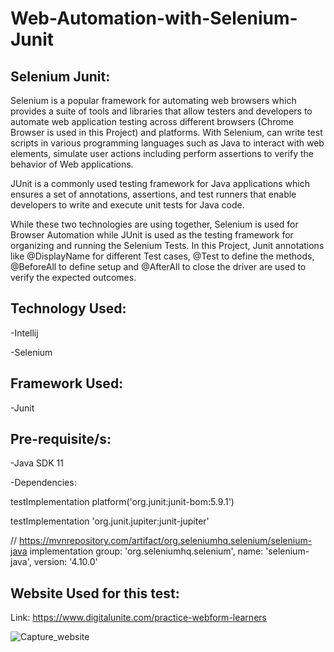 # Web-Automation-with-Selenium-Junit

## Selenium Junit:
Selenium is a popular framework for automating web browsers which provides a suite of tools and libraries that allow testers and developers to automate web application testing across different browsers (Chrome Browser is used in this Project) and platforms. With Selenium, can write test scripts in various programming languages such as Java to interact with web elements, simulate user actions including perform assertions to verify the behavior of Web applications.

JUnit is a commonly used testing framework for Java applications which ensures a set of annotations, assertions, and test runners that enable developers to write and execute unit tests for Java code.

While these two technologies are using together, Selenium is used for Browser Automation while JUnit is used as the testing framework for organizing and running the Selenium Tests. In this Project, Junit annotations like @DisplayName for different Test cases, @Test to define the methods, @BeforeAll to define setup and @AfterAll to close the driver are used to verify the expected outcomes.

## Technology Used:
-Intellij

-Selenium

## Framework Used:
-Junit

## Pre-requisite/s:
-Java SDK 11

-Dependencies:

testImplementation platform('org.junit:junit-bom:5.9.1')

testImplementation 'org.junit.jupiter:junit-jupiter'

// https://mvnrepository.com/artifact/org.seleniumhq.selenium/selenium-java
implementation group: 'org.seleniumhq.selenium', name: 'selenium-java', version: '4.10.0'

## Website Used for this test:

Link: https://www.digitalunite.com/practice-webform-learners

![Capture_website](https://github.com/Sajjad7Rahman/Web-Automation-with-Selenium-Junit/assets/134221688/66294cf1-4d11-41a3-9b84-e7e67c9c0c52)
